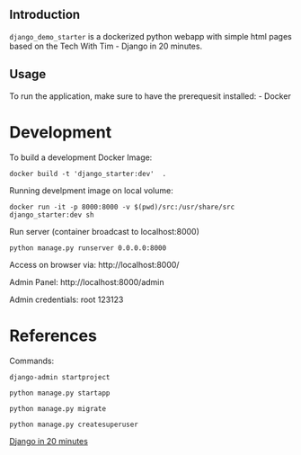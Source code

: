 ## Introduction
 `django_demo_starter` is a dockerized python webapp with simple html pages based on the Tech With Tim - Django in 20 minutes. 
 
## Usage 
 To run the application, make sure to have the prerequesit installed: 
    - Docker    
 
# Development

 To build a development Docker Image:
```
docker build -t 'django_starter:dev'  .   
```

 Running develpment image on local volume: 
```
docker run -it -p 8000:8000 -v $(pwd)/src:/usr/share/src django_starter:dev sh
```

Run server (container broadcast to localhost:8000)
```
python manage.py runserver 0.0.0.0:8000
```
Access on browser via: http://localhost:8000/

Admin Panel: http://localhost:8000/admin

Admin credentials: root 123123

# References 
Commands: 
```
django-admin startproject
```
```
python manage.py startapp
```
```
python manage.py migrate
```
```
python manage.py createsuperuser 
```

 [Django in 20 minutes](https://www.youtube.com/watch?v=nGIg40xs9e4)
